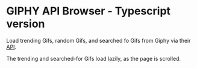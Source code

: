 # GIPHY API Browser - Typescript version

Load trending Gifs, random Gifs, and searched fo Gifs from Giphy via their
[API](https://developers.giphy.com/docs/).

The trending and searched-for Gifs load lazily, as the page is scrolled.

